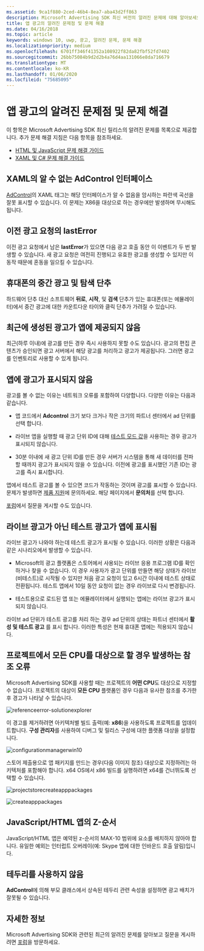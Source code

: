 ```yaml
---
ms.assetid: 9ca1f880-2ced-46b4-8ea7-aba43d2ff863
description: Microsoft Advertising SDK 최신 버전의 알려진 문제에 대해 알아보세요.
title: 앱 광고의 알려진 문제점 및 문제 해결
ms.date: 04/16/2018
ms.topic: article
keywords: windows 10, uwp, 광고, 알려진 문제, 문제 해결
ms.localizationpriority: medium
ms.openlocfilehash: 6701ff346f41352a108922f82da82fbf52fd7402
ms.sourcegitcommit: 26bb75084b9d2d2b4a76d4aa131066e8da716679
ms.translationtype: MT
ms.contentlocale: ko-KR
ms.lasthandoff: 01/06/2020
ms.locfileid: "75685095"
---
```

# <a name="known-issues-and-troubleshooting-for-ads-in-apps"></a>앱 광고의 알려진 문제점 및 문제 해결

이 항목은 Microsoft Advertising SDK 최신 릴리스의 알려진 문제를 목록으로 제공합니다. 추가 문제 해결 지침은 다음 항목을 참조하세요.

* [HTML 및 JavaScript 문제 해결 가이드](html-and-javascript-troubleshooting-guide.md)
* [XAML 및 C# 문제 해결 가이드](xaml-and-c-troubleshooting-guide.md)

## <a name="adcontrol-interface-unknown-in-xaml"></a>XAML의 알 수 없는 AdControl 인터페이스

[AdControl](https://docs.microsoft.com/uwp/api/microsoft.advertising.winrt.ui.adcontrol)의 XAML 태그는 해당 인터페이스가 알 수 없음을 암시하는 파란색 곡선을 잘못 표시할 수 있습니다. 이 문제는 X86을 대상으로 하는 경우에만 발생하며 무시해도 됩니다.

## <a name="lasterror-from-previous-ad-request"></a>이전 광고 요청의 lastError

이전 광고 요청에서 남은 **lastError**가 있으면 다음 광고 호출 동안 이 이벤트가 두 번 발생할 수 있습니다. 새 광고 요청은 여전히 진행되고 유효한 광고를 생성할 수 있지만 이 동작 때문에 혼동을 일으킬 수 있습니다.

## <a name="interstitial-ads-and-navigation-buttons-on-phones"></a>휴대폰의 중간 광고 및 탐색 단추

하드웨어 단추 대신 소프트웨어 **뒤로**, **시작**, 및 **검색** 단추가 있는 휴대폰(또는 에뮬레이터)에서 중간 광고에 대한 카운트다운 타이와 클릭 단추가 가려질 수 있습니다.

## <a name="recently-created-ads-are-not-being-served-to-your-app"></a>최근에 생성된 광고가 앱에 제공되지 않음

최근(하루 이내)에 광고를 만든 경우 즉시 사용하지 못할 수도 있습니다. 광고의 편집 콘텐츠가 승인되면 광고 서버에서 해당 광고를 처리하고 광고가 제공됩니다. 그러면 광고를 인벤토리로 사용할 수 있게 됩니다.

## <a name="no-ads-are-shown-in-your-app"></a>앱에 광고가 표시되지 않음

광고를 볼 수 없는 이유는 네트워크 오류를 포함하여 다양합니다. 다양한 이유는 다음과 같습니다.

* 앱 코드에서 **Adcontrol** 크기 보다 크거나 작은 크기의 파트너 센터에서 ad 단위를 선택 합니다.

* 라이브 앱을 실행할 때 광고 단위 ID에 대해 [테스트 모드 값](set-up-ad-units-in-your-app.md#test-ad-units)을 사용하는 경우 광고가 표시되지 않습니다.

* 30분 이내에 새 광고 단위 ID를 만든 경우 서버가 시스템을 통해 새 데이터를 전파할 때까지 광고가 표시되지 않을 수 있습니다. 이전에 광고를 표시했던 기존 ID는 광고를 즉시 표시합니다.

앱에서 테스트 광고를 볼 수 있으면 코드가 작동하는 것이며 광고를 표시할 수 있습니다. 문제가 발생하면 [제품 지원](https://developer.microsoft.com/windows/support)에 문의하세요. 해당 페이지에서 **문의처**를 선택 합니다.

[포럼](https://go.microsoft.com/fwlink/?LinkID=401264)에서 질문을 게시할 수도 있습니다.

## <a name="test-ads-are-showing-in-your-app-instead-of-live-ads"></a>라이브 광고가 아닌 테스트 광고가 앱에 표시됨

라이브 광고가 나와야 하는데 테스트 광고가 표시될 수 있습니다. 이러한 상황은 다음과 같은 시나리오에서 발생할 수 있습니다.

* Microsoft의 광고 플랫폼은 스토어에서 사용되는 라이브 응용 프로그램 ID를 확인하거나 찾을 수 없습니다. 이 경우 사용자가 광고 단위를 만들면 해당 상태가 라이브(비테스트)로 시작될 수 있지만 처음 광고 요청이 있고 6시간 이내에 테스트 상태로 전환됩니다. 테스트 앱에서 10일 동안 요청이 없는 경우 라이브로 다시 변경됩니다.

* 테스트용으로 로드된 앱 또는 에뮬레이터에서 실행되는 앱에는 라이브 광고가 표시되지 않습니다.

라이브 ad 단위가 테스트 광고를 처리 하는 경우 ad 단위의 상태는 파트너 센터에서 **활성 및 테스트 광고** 를 표시 합니다. 이러한 특성은 현재 휴대폰 앱에는 적용되지 않습니다.


<span id="reference_errors"/>

## <a name="reference-errors-caused-by-targeting-any-cpu-in-your-project"></a>프로젝트에서 모든 CPU를 대상으로 할 경우 발생하는 참조 오류

Microsoft Advertising SDK를 사용할 때는 프로젝트의 **어떤 CPU**도 대상으로 지정할 수 없습니다. 프로젝트의 대상이 **모든 CPU** 플랫폼인 경우 다음과 유사한 참조를 추가한 후 경고가 나타날 수 있습니다.

![referenceerror\-solutionexplorer](images/13-19629921-023c-42ec-b8f5-bc0b63d5a191.jpg)

이 경고를 제거하려면 아키텍처별 빌드 출력(예: **x86**)을 사용하도록 프로젝트를 업데이트합니다. **구성 관리자**를 사용하여 디버그 및 릴리스 구성에 대한 플랫폼 대상을 설정합니다.

![configurationmanagerwin10](images/13-87074274-c10d-4dbd-9a06-453b7184f8de.png)

스토어 제출용으로 앱 패키지를 만드는 경우(다음 이미지 참조) 대상으로 지정하려는 아키텍처를 포함해야 합니다. x64 OS에서 x86 빌드를 실행하려면 x64를 건너뛰도록 선택할 수 있습니다.

![projectstorecreateapppackages](images/13-a99b05a4-8917-4c53-822e-2548fadf828a.png)

![createapppackages](images/13-16280cb1-a838-42b9-9256-eac7f33f5603.png)

## <a name="z-order-in-javascripthtml-apps"></a>JavaScript/HTML 앱의 Z-순서

JavaScript/HTML 앱은 예약된 z-순서의 MAX-10 범위에 요소를 배치하지 않아야 합니다. 유일한 예외는 인터럽트 오버레이(예: Skype 앱에 대한 인바운드 호출 알림)입니다.

<span id="bkmk-ui"/>

## <a name="do-not-use-borders"></a>테두리를 사용하지 않음

**AdControl**에 의해 부모 클래스에서 상속된 테두리 관련 속성을 설정하면 광고 배치가 잘못될 수 있습니다.

## <a name="more-information"></a>자세한 정보

Microsoft Advertising SDK와 관련된 최근의 알려진 문제를 알아보고 질문을 게시하려면 [포럼](https://go.microsoft.com/fwlink/?LinkID=401264)을 방문하세요.

 

 
